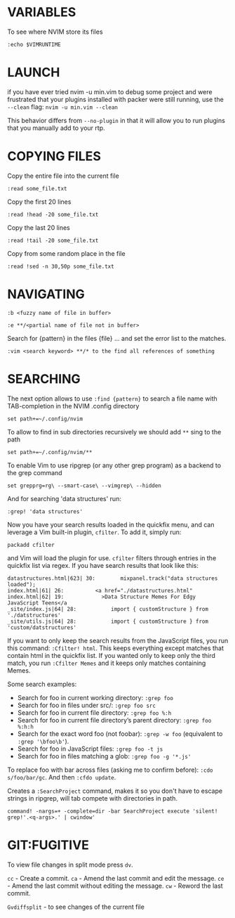 # VARIABLES

To see where NVIM store its files
```
:echo $VIMRUNTIME
```

# LAUNCH

if you have ever tried nvim -u min.vim to debug some project and were
frustrated that your plugins installed with packer were still running, use
the `--clean` flag:
`nvim -u min.vim --clean`

This behavior differs from `--no-plugin` in that it will allow you to run
plugins that you manually add to your rtp.


# COPYING FILES

Copy the entire file into the current file
```
:read some_file.txt
```

Copy the first 20 lines 
```
:read !head -20 some_file.txt
```

Copy the last 20 lines 
```
:read !tail -20 some_file.txt
```

Copy from some random place in the file
```
:read !sed -n 30,50p some_file.txt
```

# NAVIGATING


```
:b <fuzzy name of file in buffer>
```

```
:e **/<partial name of file not in buffer>
```

Search for {pattern} in the files {file} ... and set the error list to the matches.
```
:vim <search keyword> **/* to the find all references of something
```


# SEARCHING

The next option allows to use `:find {pattern}` to search a file name with
TAB-completion in the NVIM .config directory
```vim
set path+=~/.config/nvim
```
To allow to find in sub directories recursively we should add `**` sing to the path
```vim
set path+=~/.config/nvim/**
```

To enable Vim to use ripgrep (or any other grep program) as a backend to the grep command
```vim
set grepprg=rg\ --smart-case\ --vimgrep\ --hidden
```
And for searching 'data structures' run:
```vim
:grep! 'data structures'
```
Now you have your search results loaded in the quickfix menu, and can leverage
a Vim built-in plugin, `cfilter`. To add it, simply run:
```vim
packadd cfilter
```
and Vim will load the plugin for use.
`cfilter` filters through entries in the quickfix list via regex.
If you have search results that look like this:

```
datastructures.html|623| 30:        mixpanel.track("data structures loaded");
index.html|61| 26:          <a href="./datastructures.html"
index.html|62| 19:            >Data Structure Memes For Edgy JavaScript Teens</a
_site/index.js|64| 28:           import { customStructure } from './datstructures'
_site/utils.js|64| 28:           import { customStructure } from 'custom/datstructures'
```
If you want to only keep the search results from the JavaScript files, you run
this command: `:Cfilter! html`. This keeps everything except matches that contain
html in the quickfix list. If you wanted only to keep only the third match, you
run `:Cfilter Memes` and it keeps only matches containing Memes.

Some search examples:
- Search for foo in current working directory: `:grep foo`
- Search for foo in files under src/: `:grep foo src`
- Search for foo in current file directory: `:grep foo %:h`
- Search for foo in current file directory’s parent directory: `:grep foo %:h:h`
- Search for the exact word foo (not foobar): `:grep -w foo` (equivalent to `:grep '\bfoo\b'`).
- Search for foo in JavaScript files: `:grep foo -t js`
- Search for foo in files matching a glob: `:grep foo -g '*.js'`

To replace foo with bar across files (asking me to confirm before):
`:cdo s/foo/bar/gc`.
And then `:cfdo update`.

Creates a `:SearchProject` command, makes it so you don't have to escape
strings in ripgrep, will tab compete with directories in path.
```vim
command! -nargs=+ -complete=dir -bar SearchProject execute 'silent! grep!'.<q-args>.' | cwindow'
```

# GIT:FUGITIVE

To view file changes in split mode press `dv`.

`cc` - Create a commit.
`ca` - Amend the last commit and edit the message.
`ce` - Amend the last commit without editing the message.
`cw` - Reword the last commit.

`Gvdiffsplit` - to see changes of the current file
